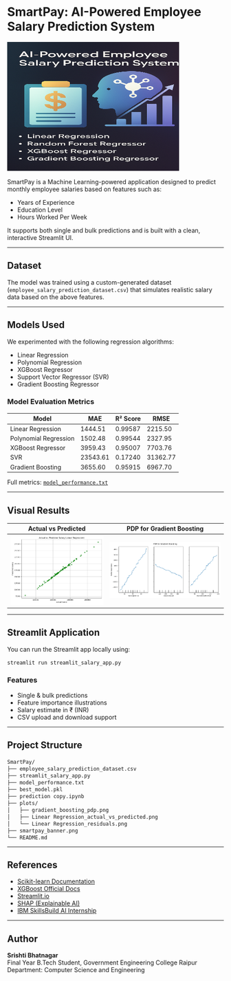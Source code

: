 
# SmartPay: AI-Powered Employee Salary Prediction System

<img src="smartpay_banner.png" alt="SmartPay Banner" width="400" height="300">

SmartPay is a Machine Learning-powered application designed to predict monthly employee salaries based on features such as:

- Years of Experience
- Education Level
- Hours Worked Per Week

It supports both single and bulk predictions and is built with a clean, interactive Streamlit UI.

---

## Dataset

The model was trained using a custom-generated dataset (`employee_salary_prediction_dataset.csv`) that simulates realistic salary data based on the above features.

---

## Models Used

We experimented with the following regression algorithms:

- Linear Regression
- Polynomial Regression
- XGBoost Regressor
- Support Vector Regressor (SVR)
- Gradient Boosting Regressor

### Model Evaluation Metrics

| Model                   | MAE      | R² Score | RMSE     |
|------------------------|----------|----------|----------|
| Linear Regression       | 1444.51  | 0.99587  | 2215.50  |
| Polynomial Regression   | 1502.48  | 0.99544  | 2327.95  |
| XGBoost Regressor       | 3959.43  | 0.95007  | 7703.76  |
| SVR                     | 23543.61 | 0.17240  | 31362.77 |
| Gradient Boosting       | 3655.60  | 0.95915  | 6967.70  |

Full metrics: [`model_performance.txt`](model_performance.txt)

---

## Visual Results

| Actual vs Predicted | PDP for Gradient Boosting |
|---------------------|---------------------------|
| ![](Linear%20Regression_actual_vs_predicted.png) | ![](gradient_boosting_pdp.png) |

---

## Streamlit Application

You can run the Streamlit app locally using:

```bash
streamlit run streamlit_salary_app.py
```

### Features

- Single & bulk predictions
- Feature importance illustrations
- Salary estimate in ₹ (INR)
- CSV upload and download support

---

## Project Structure

```
SmartPay/
├── employee_salary_prediction_dataset.csv
├── streamlit_salary_app.py
├── model_performance.txt
├── best_model.pkl
├── prediction copy.ipynb
├── plots/
│   ├── gradient_boosting_pdp.png
│   ├── Linear Regression_actual_vs_predicted.png
│   └── Linear Regression_residuals.png
├── smartpay_banner.png
└── README.md
```

---

## References

- [Scikit-learn Documentation](https://scikit-learn.org/stable/documentation.html)
- [XGBoost Official Docs](https://xgboost.readthedocs.io/en/stable/)
- [Streamlit.io](https://streamlit.io/)
- [SHAP (Explainable AI)](https://shap.readthedocs.io/en/latest/)
- [IBM SkillsBuild AI Internship](https://skillsbuild.org/)

---

## Author

**Srishti Bhatnagar**  
Final Year B.Tech Student, Government Engineering College Raipur  
Department: Computer Science and Engineering
